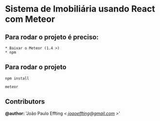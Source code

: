 # Sistema de Imobiliária usando React com Meteor

## Para rodar o projeto é preciso:
```
* Baixar o Meteor (1.4 >)
* npm
```

## Para rodar o projeto

```
npm install

meteor
```

## Contributors

**@author:** 'João Paulo Effting *< [joaoeffting@gmail.com](mailto:joaoeffting@gmail.com) >*' 
